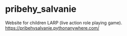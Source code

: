 # pribehy_salvanie
Website for children LARP (live action role playing game).
https://pribehysalvanie.pythonanywhere.com/
